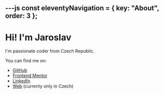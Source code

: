 ---js
const eleventyNavigation = {
	key: "About",
	order: 3
};
---
# Hi! I'm Jaroslav

I'm passionate coder from Czech Republic.

You can find me on:
- <a href="https://github.com/janikjczcz" target="_blank">GitHub</a>
- <a href="https://www.frontendmentor.io/profile/janikjczcz" target="_blank">Frontend Mentor</a>
- <a href="https://www.linkedin.com/in/janikjczcz/" target="_blank">LinkedIn</a>
- <a href="https://www.jaroslavjanik.cz" target="_blank">Web</a> (currenty only in Czech)
